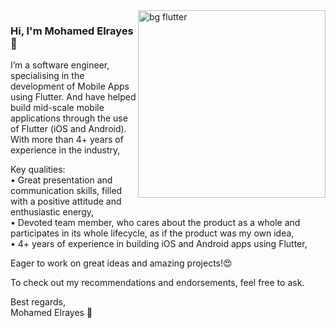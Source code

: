 <img align="right" src="https://docs.flutter.dev/assets/images/dash/Dashatars.png" alt="bg flutter" width=300px />

### Hi, I'm Mohamed Elrayes 👋

I’m a software engineer, specialising in the development of Mobile Apps using Flutter.  And have helped build mid-scale mobile applications through the use of Flutter (iOS and Android).
With more than 4+ years of experience in the industry, 

Key qualities:</br>
• Great presentation and communication skills, filled with a positive attitude and enthusiastic energy,</br>
• Devoted team member, who cares about the product as a whole and participates in its whole lifecycle, as if the product was my own idea,</br>
• 4+ years of experience in building iOS and Android apps using Flutter,</br>

Eager to work on great ideas and amazing projects!😍</br>

To check out my recommendations and endorsements, feel free to ask.</br>

Best regards,</br>
Mohamed Elrayes 💙
